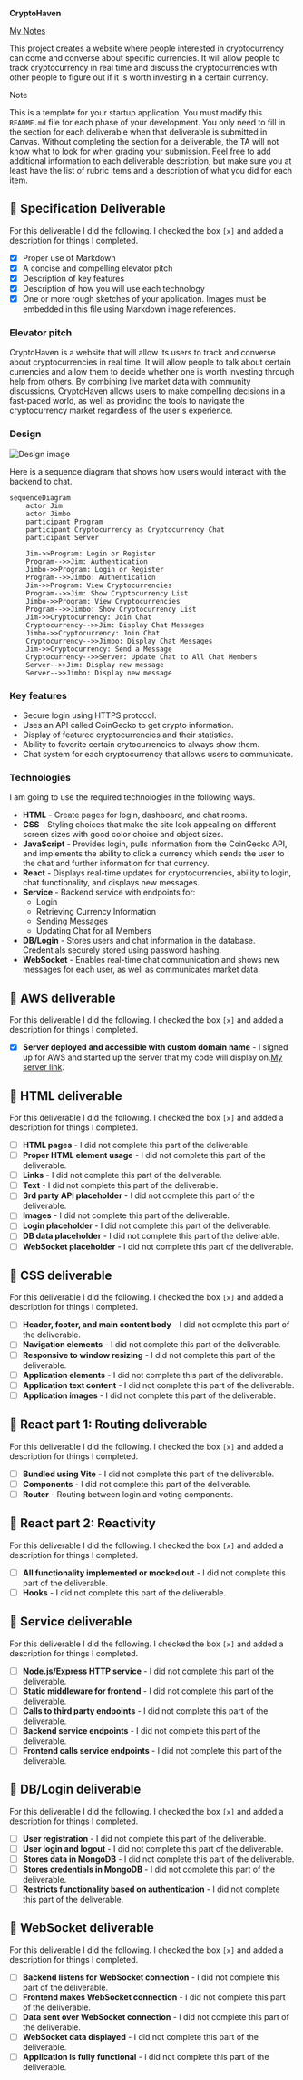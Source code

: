 **CryptoHaven**

[My Notes](notes.md)

This project creates a website where people interested in cryptocurrency can come and converse about specific currencies.  It will allow people to track cryptocurrency in real time and discuss the cryptocurrencies with other people to figure out if it is worth investing in a certain currency.


> [!NOTE]
>  This is a template for your startup application. You must modify this `README.md` file for each phase of your development. You only need to fill in the section for each deliverable when that deliverable is submitted in Canvas. Without completing the section for a deliverable, the TA will not know what to look for when grading your submission. Feel free to add additional information to each deliverable description, but make sure you at least have the list of rubric items and a description of what you did for each item.

## 🚀 Specification Deliverable

For this deliverable I did the following. I checked the box `[x]` and added a description for things I completed.

- [X] Proper use of Markdown
- [X] A concise and compelling elevator pitch
- [X] Description of key features
- [X] Description of how you will use each technology
- [X] One or more rough sketches of your application. Images must be embedded in this file using Markdown image references.

### Elevator pitch

CryptoHaven is a website that will allow its users to track and converse about cryptocurrencies in real time.  It will allow people to talk about certain currencies and allow them to decide whether one is worth investing through help from others.  By combining live market data with community discussions, CryptoHaven allows users to make compelling decisions in a fast-paced world, as well as providing the tools to navigate the cryptocurrency market regardless of the user's experience.

### Design

![Design image](img.JPG)

Here is a sequence diagram that shows how users would interact with the backend to chat.

```mermaid
sequenceDiagram
    actor Jim
    actor Jimbo
    participant Program
    participant Cryptocurrency as Cryptocurrency Chat
    participant Server
    
    Jim->>Program: Login or Register
    Program-->>Jim: Authentication
    Jimbo->>Program: Login or Register
    Program-->>Jimbo: Authentication
    Jim->>Program: View Cryptocurrencies
    Program-->>Jim: Show Cryptocurrency List
    Jimbo->>Program: View Cryptocurrencies
    Program-->>Jimbo: Show Cryptocurrency List
    Jim->>Cryptocurrency: Join Chat
    Cryptocurrency-->>Jim: Display Chat Messages
    Jimbo->>Cryptocurrency: Join Chat
    Cryptocurrency-->>Jimbo: Display Chat Messages
    Jim->>Cryptocurrency: Send a Message
    Cryptocurrency-->>Server: Update Chat to All Chat Members
    Server-->>Jim: Display new message
    Server-->>Jimbo: Display new message
```

### Key features

- Secure login using HTTPS protocol.
- Uses an API called CoinGecko to get crypto information.
- Display of featured cryptocurrencies and their statistics.
- Ability to favorite certain crytocurrencies to always show them.
- Chat system for each cryptocurrency that allows users to communicate.

### Technologies

I am going to use the required technologies in the following ways.

- **HTML** - Create pages for login, dashboard, and chat rooms.
- **CSS** - Styling choices that make the site look appealing on different screen sizes with good color choice and object sizes.
- **JavaScript** - Provides login, pulls information from the CoinGecko API, and implements the ability to click a currency which sends the user to the chat and further information for that currency.
- **React** - Displays real-time updates for cryptocurrencies, ability to login, chat functionality, and displays new messages.
- **Service** - Backend service with endpoints for:
    - Login
    - Retrieving Currency Information
    - Sending Messages
    - Updating Chat for all Members
- **DB/Login** - Stores users and chat information in the database.  Credentials securely stored using password hashing.
- **WebSocket** - Enables real-time chat communication and shows new messages for each user, as well as communicates market data.

## 🚀 AWS deliverable

For this deliverable I did the following. I checked the box `[x]` and added a description for things I completed.

- [X] **Server deployed and accessible with custom domain name** - I signed up for AWS and started up the server that my code will display on.[My server link](http://vcoinchat.com/).

## 🚀 HTML deliverable

For this deliverable I did the following. I checked the box `[x]` and added a description for things I completed.

- [ ] **HTML pages** - I did not complete this part of the deliverable.
- [ ] **Proper HTML element usage** - I did not complete this part of the deliverable.
- [ ] **Links** - I did not complete this part of the deliverable.
- [ ] **Text** - I did not complete this part of the deliverable.
- [ ] **3rd party API placeholder** - I did not complete this part of the deliverable.
- [ ] **Images** - I did not complete this part of the deliverable.
- [ ] **Login placeholder** - I did not complete this part of the deliverable.
- [ ] **DB data placeholder** - I did not complete this part of the deliverable.
- [ ] **WebSocket placeholder** - I did not complete this part of the deliverable.

## 🚀 CSS deliverable

For this deliverable I did the following. I checked the box `[x]` and added a description for things I completed.

- [ ] **Header, footer, and main content body** - I did not complete this part of the deliverable.
- [ ] **Navigation elements** - I did not complete this part of the deliverable.
- [ ] **Responsive to window resizing** - I did not complete this part of the deliverable.
- [ ] **Application elements** - I did not complete this part of the deliverable.
- [ ] **Application text content** - I did not complete this part of the deliverable.
- [ ] **Application images** - I did not complete this part of the deliverable.

## 🚀 React part 1: Routing deliverable

For this deliverable I did the following. I checked the box `[x]` and added a description for things I completed.

- [ ] **Bundled using Vite** - I did not complete this part of the deliverable.
- [ ] **Components** - I did not complete this part of the deliverable.
- [ ] **Router** - Routing between login and voting components.

## 🚀 React part 2: Reactivity

For this deliverable I did the following. I checked the box `[x]` and added a description for things I completed.

- [ ] **All functionality implemented or mocked out** - I did not complete this part of the deliverable.
- [ ] **Hooks** - I did not complete this part of the deliverable.

## 🚀 Service deliverable

For this deliverable I did the following. I checked the box `[x]` and added a description for things I completed.

- [ ] **Node.js/Express HTTP service** - I did not complete this part of the deliverable.
- [ ] **Static middleware for frontend** - I did not complete this part of the deliverable.
- [ ] **Calls to third party endpoints** - I did not complete this part of the deliverable.
- [ ] **Backend service endpoints** - I did not complete this part of the deliverable.
- [ ] **Frontend calls service endpoints** - I did not complete this part of the deliverable.

## 🚀 DB/Login deliverable

For this deliverable I did the following. I checked the box `[x]` and added a description for things I completed.

- [ ] **User registration** - I did not complete this part of the deliverable.
- [ ] **User login and logout** - I did not complete this part of the deliverable.
- [ ] **Stores data in MongoDB** - I did not complete this part of the deliverable.
- [ ] **Stores credentials in MongoDB** - I did not complete this part of the deliverable.
- [ ] **Restricts functionality based on authentication** - I did not complete this part of the deliverable.

## 🚀 WebSocket deliverable

For this deliverable I did the following. I checked the box `[x]` and added a description for things I completed.

- [ ] **Backend listens for WebSocket connection** - I did not complete this part of the deliverable.
- [ ] **Frontend makes WebSocket connection** - I did not complete this part of the deliverable.
- [ ] **Data sent over WebSocket connection** - I did not complete this part of the deliverable.
- [ ] **WebSocket data displayed** - I did not complete this part of the deliverable.
- [ ] **Application is fully functional** - I did not complete this part of the deliverable.
